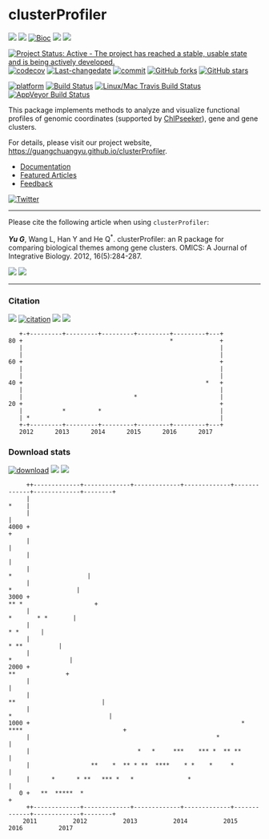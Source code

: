clusterProfiler
===============

[![](https://img.shields.io/badge/release%20version-3.4.0-green.svg?style=flat)](https://bioconductor.org/packages/clusterProfiler) [![](https://img.shields.io/badge/devel%20version-3.5.0-green.svg?style=flat)](https://github.com/guangchuangyu/clusterProfiler) [![Bioc](http://www.bioconductor.org/shields/years-in-bioc/clusterProfiler.svg)](https://www.bioconductor.org/packages/devel/bioc/html/clusterProfiler.html#since) [![](https://img.shields.io/badge/download-38340/total-blue.svg?style=flat)](https://bioconductor.org/packages/stats/bioc/clusterProfiler) [![](https://img.shields.io/badge/download-2557/month-blue.svg?style=flat)](https://bioconductor.org/packages/stats/bioc/clusterProfiler)

[![Project Status: Active - The project has reached a stable, usable state and is being actively developed.](http://www.repostatus.org/badges/latest/active.svg)](http://www.repostatus.org/#active) [![codecov](https://codecov.io/gh/GuangchuangYu/clusterProfiler/branch/master/graph/badge.svg)](https://codecov.io/gh/GuangchuangYu/clusterProfiler/) [![Last-changedate](https://img.shields.io/badge/last%20change-2017--04--27-green.svg)](https://github.com/GuangchuangYu/clusterProfiler/commits/master) [![commit](http://www.bioconductor.org/shields/commits/bioc/clusterProfiler.svg)](https://www.bioconductor.org/packages/devel/bioc/html/clusterProfiler.html#svn_source) [![GitHub forks](https://img.shields.io/github/forks/GuangchuangYu/clusterProfiler.svg)](https://github.com/GuangchuangYu/clusterProfiler/network) [![GitHub stars](https://img.shields.io/github/stars/GuangchuangYu/clusterProfiler.svg)](https://github.com/GuangchuangYu/clusterProfiler/stargazers)

[![platform](http://www.bioconductor.org/shields/availability/devel/clusterProfiler.svg)](https://www.bioconductor.org/packages/devel/bioc/html/clusterProfiler.html#archives) [![Build Status](http://www.bioconductor.org/shields/build/devel/bioc/clusterProfiler.svg)](https://bioconductor.org/checkResults/devel/bioc-LATEST/clusterProfiler/) [![Linux/Mac Travis Build Status](https://img.shields.io/travis/GuangchuangYu/clusterProfiler/master.svg?label=Mac%20OSX%20%26%20Linux)](https://travis-ci.org/GuangchuangYu/clusterProfiler) [![AppVeyor Build Status](https://img.shields.io/appveyor/ci/Guangchuangyu/clusterProfiler/master.svg?label=Windows)](https://ci.appveyor.com/project/GuangchuangYu/clusterProfiler)

This package implements methods to analyze and visualize functional profiles of genomic coordinates (supported by [ChIPseeker](http://www.bioconductor.org/packages/ChIPseeker)), gene and gene clusters.

For details, please visit our project website, <https://guangchuangyu.github.io/clusterProfiler>.

-   [Documentation](https://guangchuangyu.github.io/clusterProfiler/documentation/)
-   [Featured Articles](https://guangchuangyu.github.io/clusterProfiler/featuredArticles/)
-   [Feedback](https://guangchuangyu.github.io/clusterProfiler/#feedback)

[![Twitter](https://img.shields.io/twitter/url/https/github.com/GuangchuangYu/clusterProfiler.svg?style=social)](https://twitter.com/intent/tweet?hashtags=clusterProfiler&url=http://online.liebertpub.com/doi/abs/10.1089/omi.2011.0118&screen_name=guangchuangyu)

------------------------------------------------------------------------

Please cite the following article when using `clusterProfiler`:

***Yu G***, Wang L, Han Y and He Q<sup>\*</sup>. clusterProfiler: an R package for comparing biological themes among gene clusters. OMICS: A Journal of Integrative Biology. 2012, 16(5):284-287.

[![](https://img.shields.io/badge/doi-10.1089/omi.2011.0118-green.svg?style=flat)](http://dx.doi.org/10.1089/omi.2011.0118) [![](https://img.shields.io/badge/Altmetric-22-green.svg?style=flat)](https://www.altmetric.com/details/681089)

------------------------------------------------------------------------

### Citation

[![](https://img.shields.io/badge/2nd%20most%20cited%20paper-in%20OMICS-green.svg?style=flat)](http://online.liebertpub.com/action/showMostCitedArticles?journalCode=omi) [![citation](https://img.shields.io/badge/cited%20by-188-green.svg?style=flat)](https://scholar.google.com.hk/scholar?oi=bibs&hl=en&cites=2349076811020942117) [![](https://img.shields.io/badge/cited%20in%20Web%20of%20Science%20Core%20Collection--green.svg?style=flat)](http://apps.webofknowledge.com/InboundService.do?mode=FullRecord&customersID=RID&IsProductCode=Yes&product=WOS&Init=Yes&Func=Frame&DestFail=http%3A%2F%2Fwww.webofknowledge.com&action=retrieve&SrcApp=RID&SrcAuth=RID&SID=Y2CXu6nry8nDQZcUy1w&UT=WOS%3A000303653300007) [![](https://img.shields.io/badge/ESI-Highly%20Cited%20Paper-green.svg?style=flat)](http://apps.webofknowledge.com/InboundService.do?mode=FullRecord&customersID=RID&IsProductCode=Yes&product=WOS&Init=Yes&Func=Frame&DestFail=http%3A%2F%2Fwww.webofknowledge.com&action=retrieve&SrcApp=RID&SrcAuth=RID&SID=Y2CXu6nry8nDQZcUy1w&UT=WOS%3A000303653300007)

       +-+---------+---------+---------+---------+---------+---+
    80 +                                         *             +
       |                                                       |
       |                                                       |
    60 +                                                       +
       |                                                       |
       |                                                       |
    40 +                                                   *   +
       |                                                       |
       |                               *                       |
    20 +                                                       +
       |           *         *                                 |
       | *                                                     |
       +-+---------+---------+---------+---------+---------+---+
       2012      2013      2014      2015      2016      2017   

### Download stats

[![download](http://www.bioconductor.org/shields/downloads/clusterProfiler.svg)](https://bioconductor.org/packages/stats/bioc/clusterProfiler) [![](https://img.shields.io/badge/download-38340/total-blue.svg?style=flat)](https://bioconductor.org/packages/stats/bioc/clusterProfiler) [![](https://img.shields.io/badge/download-2557/month-blue.svg?style=flat)](https://bioconductor.org/packages/stats/bioc/clusterProfiler)

         ++-------------+-------------+-------------+-------------+-------------+-------------+--------+
         |                                                                                        *    |
         |                                                                                             |
    4000 +                                                                                             +
         |                                                                                             |
         |                                                                                             |
         |                                                                       *                     |
         |                                                                          *                  |
    3000 +                                                                     ** *                    +
         |                                                                           *       * *       |
         |                                                                                    * *      |
         |                                                                               * **          |
         |                                                                            *                |
    2000 +                                                                             **              +
         |                                                                                             |
         |                                                                   **                        |
         |                                                                 *                           |
    1000 +                                                           * ****                            +
         |                                                    *                                        |
         |                              *   *     ***    *** *  ** **                                  |
         |                 **    *  ** * **  ****    * *    *     *                                    |
         |      *      * **   *** *   *               *                                                |
       0 +   **  *****  *                                                                              +
         ++-------------+-------------+-------------+-------------+-------------+-------------+--------+
        2011          2012          2013          2014          2015          2016          2017
